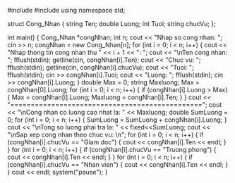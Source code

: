 #include<iostream>
#include<string>
using namespace std;

struct Cong_Nhan
{
	string Ten;
	double Luong;
	int Tuoi;
	string chucVu;
};

int main()
{
	Cong_Nhan *congNhan;
	int n;
	cout << "Nhap so cong nhan: ";
	cin >> n;
	congNhan = new Cong_Nhan[n];
	for (int i = 0; i < n; i++)
	{
		cout << "Nhap thong tin cong nhan thu " << i + 1 << ": ";
		cout << "\nTen cong nhan: ";
		fflush(stdin);
		getline(cin, congNhan[i].Ten);
		cout << "Chuc vu: ";
		fflush(stdin);
		getline(cin, congNhan[i].chucVu);
		cout << "Tuoi: ";
		fflush(stdin);
		cin >> congNhan[i].Tuoi;
		cout << "Luong: ";
		fflush(stdin);
		cin >> congNhan[i].Luong;
	}
	double Max = 0;
	string Maxluong;
	Max = congNhan[0].Luong;
	for (int i = 0; i < n; i++)
	{
		if (congNhan[i].Luong > Max)
		{
			Max = congNhan[i].Luong;
			Maxluong = congNhan[i].Ten;
		}
	}
	cout << "===============================================";
	cout << "\nCong nhan co luong cao nhat la: " << Maxluong;
	double SumLuong = 0;
	for (int i = 0; i < n; i++)
	{
		SumLuong = SumLuong + congNhan[i].Luong;
	}
	cout << "\nTong so luong phai tra la: " << fixed<<SumLuong;
	cout << "\nSap xep cong nhan theo chuc vu: \n";
	for (int i = 0; i < n; i++)
	{
		if (congNhan[i].chucVu == "Giam doc")
		{
			cout << congNhan[i].Ten << endl;
		}		
	}
	for (int i = 0; i < n; i++)
	{
		if (congNhan[i].chucVu == "Truong phong")
		{
			cout << congNhan[i].Ten << endl;
		}
	}
	for (int i = 0; i < n; i++)
	{
		if (congNhan[i].chucVu == "Nhan vien")
		{
			cout << congNhan[i].Ten << endl;
		}
	}
	cout << endl;
	system("pause");
}
